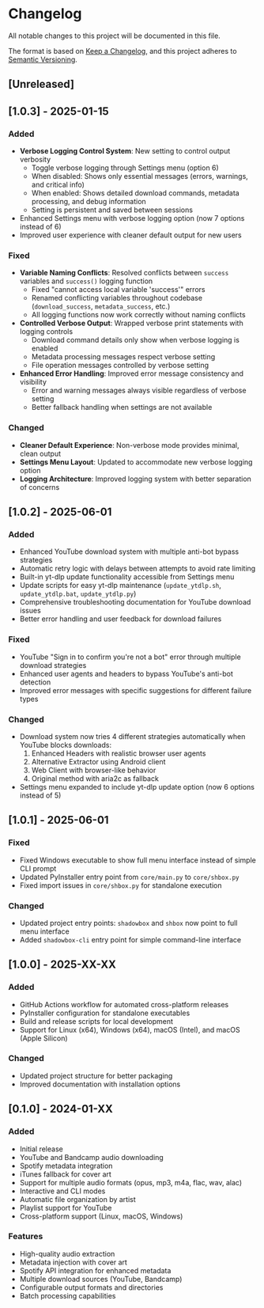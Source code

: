# Changelog

All notable changes to this project will be documented in this file.

The format is based on [Keep a Changelog](https://keepachangelog.com/en/1.0.0/),
and this project adheres to [Semantic Versioning](https://semver.org/spec/v2.0.0.html).

## [Unreleased]

## [1.0.3] - 2025-01-15

### Added
- **Verbose Logging Control System**: New setting to control output verbosity
  - Toggle verbose logging through Settings menu (option 6)
  - When disabled: Shows only essential messages (errors, warnings, and critical info)
  - When enabled: Shows detailed download commands, metadata processing, and debug information
  - Setting is persistent and saved between sessions
- Enhanced Settings menu with verbose logging option (now 7 options instead of 6)
- Improved user experience with cleaner default output for new users

### Fixed
- **Variable Naming Conflicts**: Resolved conflicts between `success` variables and `success()` logging function
  - Fixed "cannot access local variable 'success'" errors
  - Renamed conflicting variables throughout codebase (`download_success`, `metadata_success`, etc.)
  - All logging functions now work correctly without naming conflicts
- **Controlled Verbose Output**: Wrapped verbose print statements with logging controls
  - Download command details only show when verbose logging is enabled
  - Metadata processing messages respect verbose setting
  - File operation messages controlled by verbose setting
- **Enhanced Error Handling**: Improved error message consistency and visibility
  - Error and warning messages always visible regardless of verbose setting
  - Better fallback handling when settings are not available

### Changed
- **Cleaner Default Experience**: Non-verbose mode provides minimal, clean output
- **Settings Menu Layout**: Updated to accommodate new verbose logging option
- **Logging Architecture**: Improved logging system with better separation of concerns

## [1.0.2] - 2025-06-01

### Added
- Enhanced YouTube download system with multiple anti-bot bypass strategies
- Automatic retry logic with delays between attempts to avoid rate limiting
- Built-in yt-dlp update functionality accessible from Settings menu
- Update scripts for easy yt-dlp maintenance (`update_ytdlp.sh`, `update_ytdlp.bat`, `update_ytdlp.py`)
- Comprehensive troubleshooting documentation for YouTube download issues
- Better error handling and user feedback for download failures

### Fixed
- YouTube "Sign in to confirm you're not a bot" error through multiple download strategies
- Enhanced user agents and headers to bypass YouTube's anti-bot detection
- Improved error messages with specific suggestions for different failure types

### Changed
- Download system now tries 4 different strategies automatically when YouTube blocks downloads:
  1. Enhanced Headers with realistic browser user agents
  2. Alternative Extractor using Android client
  3. Web Client with browser-like behavior  
  4. Original method with aria2c as fallback
- Settings menu expanded to include yt-dlp update option (now 6 options instead of 5)

## [1.0.1] - 2025-06-01

### Fixed
- Fixed Windows executable to show full menu interface instead of simple CLI prompt
- Updated PyInstaller entry point from `core/main.py` to `core/shbox.py`
- Fixed import issues in `core/shbox.py` for standalone execution

### Changed
- Updated project entry points: `shadowbox` and `shbox` now point to full menu interface
- Added `shadowbox-cli` entry point for simple command-line interface

## [1.0.0] - 2025-XX-XX

### Added
- GitHub Actions workflow for automated cross-platform releases
- PyInstaller configuration for standalone executables
- Build and release scripts for local development
- Support for Linux (x64), Windows (x64), macOS (Intel), and macOS (Apple Silicon)

### Changed
- Updated project structure for better packaging
- Improved documentation with installation options

## [0.1.0] - 2024-01-XX

### Added
- Initial release
- YouTube and Bandcamp audio downloading
- Spotify metadata integration
- iTunes fallback for cover art
- Support for multiple audio formats (opus, mp3, m4a, flac, wav, alac)
- Interactive and CLI modes
- Automatic file organization by artist
- Playlist support for YouTube
- Cross-platform support (Linux, macOS, Windows)

### Features
- High-quality audio extraction
- Metadata injection with cover art
- Spotify API integration for enhanced metadata
- Multiple download sources (YouTube, Bandcamp)
- Configurable output formats and directories
- Batch processing capabilities